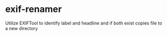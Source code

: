 # exif-renamer
Utilize EXIFTool to identify label and headline and if both exist copies file to a new directory
